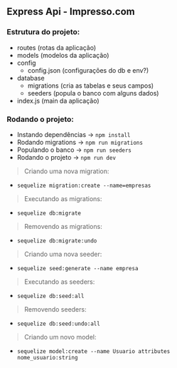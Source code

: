 ## Express Api - Impresso.com

### Estrutura do projeto:

+ routes (rotas da aplicação)
+ models (modelos da aplicação)
+ config
    + config.json (configurações do db e env?)
+ database
    + migrations (cria as tabelas e seus campos)
    + seeders (popula o banco com alguns dados)
+ index.js (main da aplicação)

### Rodando o projeto:
- Instando dependências -> `npm install`
- Rodando migrations -> `npm run migrations`
- Populando o banco -> `npm run seeders`
- Rodando o projeto -> `npm run dev`

> Criando uma nova migration:
- `sequelize migration:create --name=empresas`

> Executando as migrations:
- `sequelize db:migrate`

> Removendo as migrations:
- `sequelize db:migrate:undo`

> Criando uma nova seeder:
- `sequelize seed:generate --name empresa`

> Executando as seeders:
- `sequelize db:seed:all`

> Removendo seeders:
- `sequelize db:seed:undo:all`

> Criando um novo model:
- `sequelize model:create --name Usuario attributes nome_usuario:string`